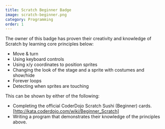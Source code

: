 ```yaml
---
title: Scratch Beginner Badge
image: scratch-beginner.png
category: Programming
order: 1
---
```


The owner of this badge has proven their creativity and knowledge of Scratch by learning core principles below:

- Move & turn
- Using keyboard controls
- Using x/y coordinates to position sprites
- Changing the look of the stage and a sprite with costumes and show/hide
- Forever loops
- Detecting when sprites are touching

This can be shown by either of the following:

- Completing the official CoderDojo Scratch Sushi (Beginner) cards. [http://kata.coderdojo.com/wiki/Beginner_Scratch]
- Writing a program that demonstrates their knowledge of the principles above.